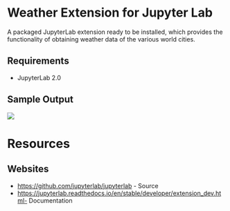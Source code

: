 # Weather Extension for Jupyter Lab

A packaged JupyterLab extension ready to be installed, which provides the functionality of obtaining weather data of the various world cities.

## Requirements

* JupyterLab 2.0

## Sample Output

![](https://github.com/rishabhgoyal992/SWAN-Tasks/Task-2/Weather-Extension/style/captured.gif)

# Resources

## Websites
- https://github.com/jupyterlab/jupyterlab - Source
- https://jupyterlab.readthedocs.io/en/stable/developer/extension_dev.html- Documentation
